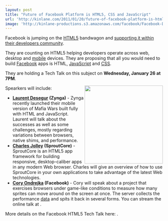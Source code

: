 ```yaml
---
layout: post
title: "Future of Facebook Platform is HTML5, CSS and JavaScript"
url: 'http://kinlane.com/2011/01/20/future-of-facebook-platform-is-html5-css-and-javascript/'
image: 'http://kinlane-productions.s3.amazonaws.com/facebook/Facebook-Developer.png'
---
```


Facebook is jumping on the [HTML5][1] bandwagon and [supporting it within their developers community][2].

They are counting on HTML5 helping developers operate across web, desktop and [mobile][3] devices. They are proposing that all you would need to build [Facebook][4] apps is HTML, [JavaScript][5] and [CSS][6].

They are holding a Tech Talk on this subject on **Wednesday, January 26 at 7PM**.

Spearkers will include: <img class="c1" src="http://kinlane-productions.s3.amazonaws.com/facebook/Facebook-Developer.png" alt="" width="250" align="right" />

  * **[Laurent Desegur][7] (Zynga)** \- Zynga recently launched their mobile version of Mafia Wars built fully with HTML and JavaScript. Laurent will talk about the successes as well as some challenges, mostly regarding variations between browsers, native shims, and performance.
  * **[Charles Jolley][8] (SproutCore)** \- SproutCore is an HTML5 app framework for building responsive, desktop-caliber apps in any modern Web browser. Charles will give an overview of how to use SproutCore in your own applications to take advantage of the latest Web technologies.
  * **[Cory Ondrejka][9] (Facebook)** \- Cory will speak about a project that exercises browsers under game-like conditions to measure how many sprites can move around on the screen at once. The server collects the performance [data][10] and spits it back in several forms.
You can stream the online talk at .

More details on the Facebook HTML5 Tech Talk here: .

   [1]: http://www.kinlane.com/category/html-5/
   [2]: http://developers.facebook.com/blog/post/448
   [3]: http://www.kinlane.com/category/mobile/
   [4]: http://www.kinlane.com/category/facebook/
   [5]: http://www.kinlane.com/category/javascript/
   [6]: http://www.kinlane.com/category/css/
   [7]: http://www.linkedin.com/in/laurentdesegur
   [8]: http://www.linkedin.com/in/charlesjolley
   [9]: http://www.linkedin.com/pub/cory-ondrejka/0/17a/314
   [10]: http://www.kinlane.com/category/data-20/
